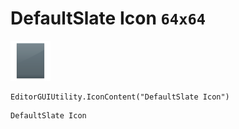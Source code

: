 # DefaultSlate Icon `64x64`
<img src="/img/DefaultSlate%20Icon.png" width=64 height=64>

``` CSharp
EditorGUIUtility.IconContent("DefaultSlate Icon")
```
```
DefaultSlate Icon
```
